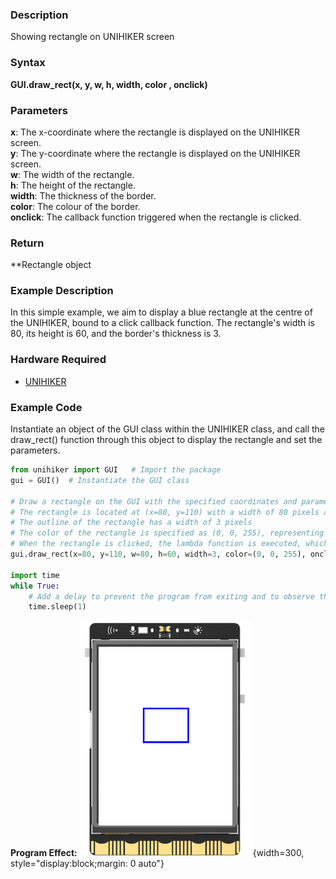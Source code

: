 ### Description
Showing rectangle on UNIHIKER screen
### Syntax
**GUI.draw_rect(x, y, w, h, width, color , onclick)**
### Parameters
**x**: The x-coordinate where the rectangle is displayed on the UNIHIKER screen.  
**y**: The y-coordinate where the rectangle is displayed on the UNIHIKER screen.  
**w**: The width of the rectangle.  
**h**: The height of the rectangle.  
**width**: The thickness of the border.  
**color**: The colour of the border.  
**onclick**: The callback function triggered when the rectangle is clicked.  
### Return
**Rectangle object
### Example Description
In this simple example, we aim to display a blue rectangle at the centre of the UNIHIKER, bound to a click callback function. The rectangle's width is 80, its height is 60, and the border's thickness is 3.
### Hardware Required

- [UNIHIKER](https://www.dfrobot.com/product-2691.html)
### Example Code
Instantiate an object of the GUI class within the UNIHIKER class, and call the draw_rect() function through this object to display the rectangle and set the parameters.
```python
from unihiker import GUI   # Import the package
gui = GUI()  # Instantiate the GUI class

# Draw a rectangle on the GUI with the specified coordinates and parameters
# The rectangle is located at (x=80, y=110) with a width of 80 pixels and a height of 60 pixels
# The outline of the rectangle has a width of 3 pixels
# The color of the rectangle is specified as (0, 0, 255), representing an RGB color value (blue)
# When the rectangle is clicked, the lambda function is executed, which prints "rect clicked" to the console
gui.draw_rect(x=80, y=110, w=80, h=60, width=3, color=(0, 0, 255), onclick=lambda: print("rect clicked"))

import time
while True:
    # Add a delay to prevent the program from exiting and to observe the effects
    time.sleep(1)
```
**Program Effect:**
![image.png](img/2.draw_rect()/1719481344876-d6f54a47-e9df-4656-8613-7fe45a16985d.png){width=300, style="display:block;margin: 0 auto"}
